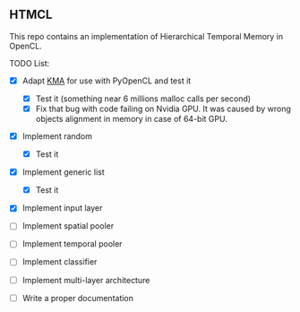 ## HTMCL

This repo contains an implementation of Hierarchical Temporal Memory in OpenCL.

TODO List:
- [x] Adapt [KMA](https://github.com/RSpliet/KMA) for use with PyOpenCL and test it
    - [x] Test it (something near 6 millions malloc calls per second)
    - [x] Fix that bug with code failing on Nvidia GPU. It was caused by wrong objects alignment in memory in case of 64-bit GPU.
- [x] Implement random
    - [x] Test it
- [x] Implement generic list
    - [x] Test it
- [x] Implement input layer
- [ ] Implement spatial pooler
- [ ] Implement temporal pooler
- [ ] Implement classifier
- [ ] Implement multi-layer architecture
- [ ] Write a proper documentation

